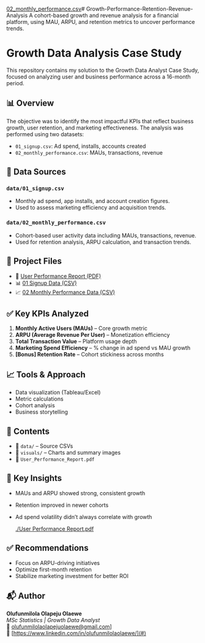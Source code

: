[02_monthly_performance.csv](https://github.com/user-attachments/files/20777825/02_monthly_performance.csv)# Growth-Performance-Retention-Revenue-Analysis
A cohort-based growth and revenue analysis for a financial platform, using MAU, ARPU, and retention metrics to uncover performance trends.
# Growth Data Analysis Case Study

This repository contains my solution to the Growth Data Analyst Case Study, focused on analyzing user and business performance across a 16-month period.

## 📊 Overview

The objective was to identify the most impactful KPIs that reflect business growth, user retention, and marketing effectiveness. The analysis was performed using two datasets:

- `01_signup.csv`: Ad spend, installs, accounts created
- `02_monthly_performance.csv`: MAUs, transactions, revenue
  
## 📂 Data Sources

### `data/01_signup.csv`
- Monthly ad spend, app installs, and account creation figures.
- Used to assess marketing efficiency and acquisition trends.

### `data/02_monthly_performance.csv`
- Cohort-based user activity data including MAUs, transactions, revenue.
- Used for retention analysis, ARPU calculation, and transaction trends.


## 📄 Project Files

- 📘 [User Performance Report (PDF)](./User_Performance_Report.pdf)
- 📊 [01 Signup Data (CSV)](./data/01_signup.csv)
- 📈 [02 Monthly Performance Data (CSV)](./data/02_monthly_performance.csv)

## ✅ Key KPIs Analyzed

1. **Monthly Active Users (MAUs)** – Core growth metric
2. **ARPU (Average Revenue Per User)** – Monetization efficiency
3. **Total Transaction Value** – Platform usage depth
4. **Marketing Spend Efficiency** – % change in ad spend vs MAU growth
5. **[Bonus] Retention Rate** – Cohort stickiness across months

## 📈 Tools & Approach

- Data visualization (Tableau/Excel)
- Metric calculations
- Cohort analysis
- Business storytelling

## 📂 Contents

- 📁 `data/` – Source CSVs  
- 📁 `visuals/` – Charts and summary images  
- 📄 `User_Performance_Report.pdf` 
## 📌 Key Insights

- MAUs and ARPU showed strong, consistent growth
- Retention improved in newer cohorts
- Ad spend volatility didn’t always correlate with growth

  
  [./User Performance Report.pdf](https://github.com/user-attachments/files/20777711/Kuda.User.Performance.Report.pdf)
## ✅ Recommendations

- Focus on ARPU-driving initiatives
- Optimize first-month retention
- Stabilize marketing investment for better ROI

## 📬 Author

**Olufunmilola Olapeju Olaewe**  
_MSc Statistics | Growth Data Analyst_  
📧 olufunmilolaolapejuolaewe@gmail.com]  
🔗 [https://www.linkedin.com/in/olufunmilolaolaewe/](#)


